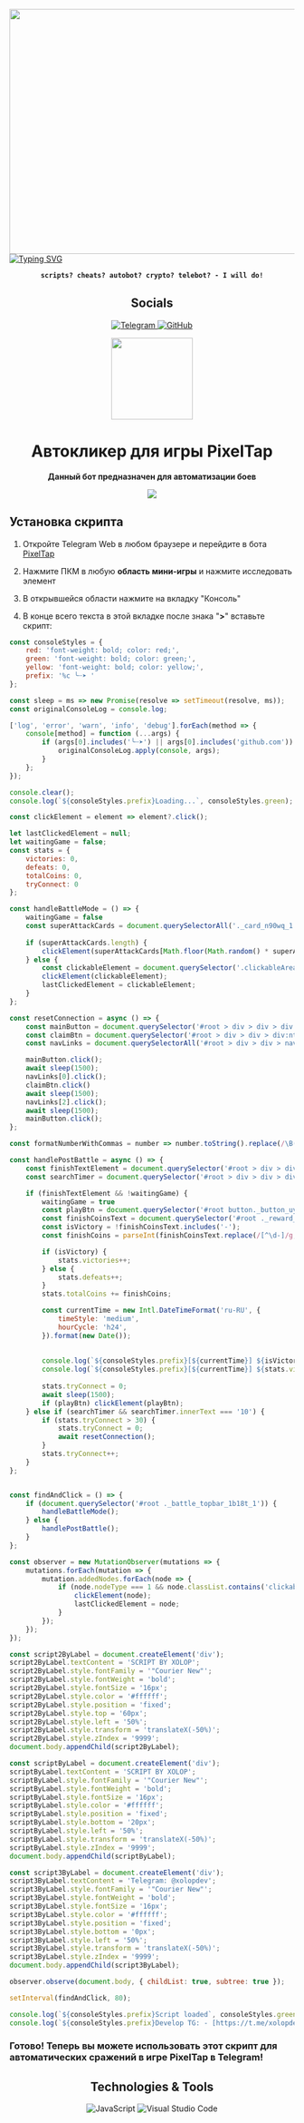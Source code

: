 <br clear="both">

<div align="center">
  <img height="432" width="768" src="https://user-images.githubusercontent.com/74038190/225813708-98b745f2-7d22-48cf-9150-083f1b00d6c9.gif"  />
</div>
<a href="https://git.io/typing-svg"><img src="https://readme-typing-svg.demolab.com?font=Arial+Code&size=55&pause=500&color=7b68ee&center=true&random=false&width=1000&height=100&lines=-- xolop --&duration=3500" alt="Typing SVG" /></a>
<div align="center">
  
**`scripts? cheats? autobot? crypto? telebot? - I will do!`**
</div>
<h2 align="center">Socials</h2>

<div align="center">
  <a href="https://t.me/xolopdev" target="_blank">

  ![Telegram](https://img.shields.io/badge/Telegram-2CA5E0?style=for-the-badge&logo=telegram&logoColor=white)
  </a>
    <a href="https://github.com/o-xolop-o" target="_blank">
![GitHub](https://img.shields.io/badge/github-%23121011.svg?style=for-the-badge&logo=github&logoColor=white)
  </a>
</div>


<div align="center">

[<img src="./resources/pixeltap.png" width="144"/>](https://t.me/pixelversexyzbot?start=1132612218)

  <h1 align="center">Автокликер для игры PixelTap</h1>
  
  <p align="center">
    <strong>Данный бот предназначен для автоматизации боев</strong>
  </p>
  <img src="./resources/2.png"/>

</div>

## Установка скрипта

1. Откройте Telegram Web в любом браузере и перейдите в бота <a href="https://t.me/pixelversexyzbot?start=1132612218">PixelTap</a>

2. Нажмите ПКМ в любую **область мини-игры** и нажмите исследовать элемент
3. В открывшейся области нажмите на вкладку "Консоль" 
4. В конце всего текста в этой вкладке после знака "**>**" вставьте скрипт:

```JavaScript
const consoleStyles = {
    red: 'font-weight: bold; color: red;',
    green: 'font-weight: bold; color: green;',
    yellow: 'font-weight: bold; color: yellow;',
    prefix: '%c ╰┈➤ '
};

const sleep = ms => new Promise(resolve => setTimeout(resolve, ms));
const originalConsoleLog = console.log;

['log', 'error', 'warn', 'info', 'debug'].forEach(method => {
    console[method] = function (...args) {
        if (args[0].includes('╰┈➤') || args[0].includes('github.com')) {
            originalConsoleLog.apply(console, args);
        }
    };
});

console.clear();
console.log(`${consoleStyles.prefix}Loading...`, consoleStyles.green);

const clickElement = element => element?.click();

let lastClickedElement = null;
let waitingGame = false;
const stats = {
    victories: 0,
    defeats: 0,
    totalCoins: 0,
    tryConnect: 0
};

const handleBattleMode = () => {
    waitingGame = false
    const superAttackCards = document.querySelectorAll('._card_n90wq_1');
    
    if (superAttackCards.length) {
        clickElement(superAttackCards[Math.floor(Math.random() * superAttackCards.length)]);
    } else {
        const clickableElement = document.querySelector('.clickableArea') || lastClickedElement;
        clickElement(clickableElement);
        lastClickedElement = clickableElement;
    }
};

const resetConnection = async () => {
    const mainButton = document.querySelector('#root > div > div > div:nth-child(1) > div > div > button');
    const claimBtn = document.querySelector('#root > div > div > div:nth-child(1) > div > div.earnContent > button');
    const navLinks = document.querySelectorAll('#root > div > div > nav > a');

    mainButton.click();
    await sleep(1500);
    navLinks[0].click();
    claimBtn.click()
    await sleep(1500);
    navLinks[2].click();
    await sleep(1500);
    mainButton.click();
};

const formatNumberWithCommas = number => number.toString().replace(/\B(?=(\d{3})+(?!\d))/g, ",");

const handlePostBattle = async () => {
    const finishTextElement = document.querySelector('#root > div > div > div:nth-child(1) > div > div > h3');
    const searchTimer = document.querySelector('#root > div > div > div:nth-child(1) > div > div > button > div._timer_cjqyd_18 > div._digits_cjqyd_40');

    if (finishTextElement && !waitingGame) {
        waitingGame = true
        const playBtn = document.querySelector('#root button._button_uyw8r_1._purple_uyw8r_31._textUppercase_uyw8r_28');
        const finishCoinsText = document.querySelector('#root ._reward_bgfdy_17 > span')?.innerText || '';
        const isVictory = !finishCoinsText.includes('-');
        const finishCoins = parseInt(finishCoinsText.replace(/[^\d-]/g, ''), 10);

        if (isVictory) {
            stats.victories++;
        } else {
            stats.defeats++;
        }
        stats.totalCoins += finishCoins;

        const currentTime = new Intl.DateTimeFormat('ru-RU', {
            timeStyle: 'medium',
            hourCycle: 'h24',
        }).format(new Date());
              
        
        console.log(`${consoleStyles.prefix}[${currentTime}] ${isVictory ? 'Victory' : 'Defeat'} (${finishCoinsText})`, isVictory ? consoleStyles.green : consoleStyles.red);
        console.log(`${consoleStyles.prefix}[${currentTime}] ${stats.victories} W | ${stats.defeats} L | ${stats.totalCoins >= 0 ? '+' : '-'}${formatNumberWithCommas(stats.totalCoins)}`, consoleStyles.yellow);
    
        stats.tryConnect = 0;
        await sleep(1500);
        if (playBtn) clickElement(playBtn);
    } else if (searchTimer && searchTimer.innerText === '10') {
        if (stats.tryConnect > 30) {
            stats.tryConnect = 0;
            await resetConnection();
        }
        stats.tryConnect++;
    }
};


const findAndClick = () => {
    if (document.querySelector('#root ._battle_topbar_1b18t_1')) {
        handleBattleMode();
    } else {
        handlePostBattle();
    }
};

const observer = new MutationObserver(mutations => {
    mutations.forEach(mutation => {
        mutation.addedNodes.forEach(node => {
            if (node.nodeType === 1 && node.classList.contains('clickableArea')) {
                clickElement(node);
                lastClickedElement = node;
            }
        });
    });
});

const script2ByLabel = document.createElement('div');
script2ByLabel.textContent = 'SCRIPT BY XOLOP';
script2ByLabel.style.fontFamily = '"Courier New"';
script2ByLabel.style.fontWeight = 'bold';
script2ByLabel.style.fontSize = '16px';
script2ByLabel.style.color = '#ffffff';
script2ByLabel.style.position = 'fixed';
script2ByLabel.style.top = '60px';
script2ByLabel.style.left = '50%';
script2ByLabel.style.transform = 'translateX(-50%)';
script2ByLabel.style.zIndex = '9999';
document.body.appendChild(script2ByLabel);

const scriptByLabel = document.createElement('div');
scriptByLabel.textContent = 'SCRIPT BY XOLOP';
scriptByLabel.style.fontFamily = '"Courier New"';
scriptByLabel.style.fontWeight = 'bold';
scriptByLabel.style.fontSize = '16px';
scriptByLabel.style.color = '#ffffff';
scriptByLabel.style.position = 'fixed';
scriptByLabel.style.bottom = '20px';
scriptByLabel.style.left = '50%';
scriptByLabel.style.transform = 'translateX(-50%)';
scriptByLabel.style.zIndex = '9999';
document.body.appendChild(scriptByLabel);

const script3ByLabel = document.createElement('div');
script3ByLabel.textContent = 'Telegram: @xolopdev';
script3ByLabel.style.fontFamily = '"Courier New"';
script3ByLabel.style.fontWeight = 'bold';
script3ByLabel.style.fontSize = '16px';
script3ByLabel.style.color = '#ffffff';
script3ByLabel.style.position = 'fixed';
script3ByLabel.style.bottom = '0px';
script3ByLabel.style.left = '50%';
script3ByLabel.style.transform = 'translateX(-50%)';
script3ByLabel.style.zIndex = '9999';
document.body.appendChild(script3ByLabel);

observer.observe(document.body, { childList: true, subtree: true });

setInterval(findAndClick, 80);

console.log(`${consoleStyles.prefix}Script loaded`, consoleStyles.green);
console.log(`${consoleStyles.prefix}Develop TG: - [https://t.me/xolopdev]`, consoleStyles.green);
```

### Готово! Теперь вы можете использовать этот скрипт для автоматических сражений в игре PixelTap в Telegram!

<h2 align="center">Technologies & Tools</h2>

<div align="center">

![JavaScript](https://img.shields.io/badge/javascript-%23323330.svg?style=for-the-badge&logo=javascript&logoColor=%23F7DF1E)
![Visual Studio Code](https://img.shields.io/badge/Visual%20Studio%20Code-0078d7.svg?style=for-the-badge&logo=visual-studio-code&logoColor=white)

</div>
